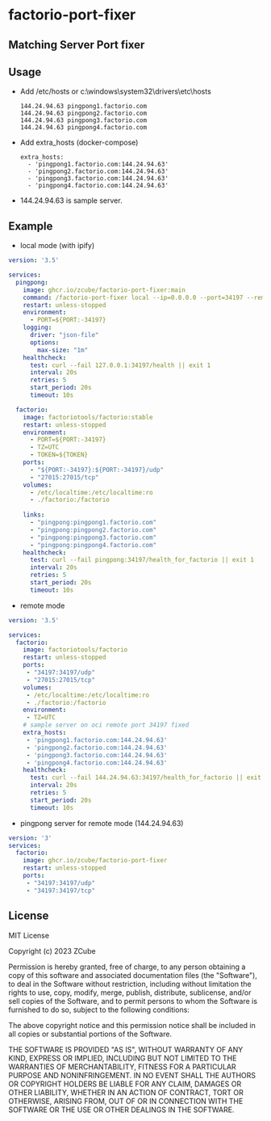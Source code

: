 # factorio-port-fixer

## Matching Server Port fixer

## Usage

* Add /etc/hosts or c:\windows\system32\drivers\etc\hosts
  ```
  144.24.94.63 pingpong1.factorio.com
  144.24.94.63 pingpong2.factorio.com
  144.24.94.63 pingpong3.factorio.com
  144.24.94.63 pingpong4.factorio.com
  ```
* Add extra_hosts (docker-compose)
  ```
  extra_hosts:
    - 'pingpong1.factorio.com:144.24.94.63'
    - 'pingpong2.factorio.com:144.24.94.63'
    - 'pingpong3.factorio.com:144.24.94.63'
    - 'pingpong4.factorio.com:144.24.94.63'
  ```

* 144.24.94.63 is sample server.

## Example

* local mode (with ipify)

```yaml
version: '3.5'

services:
  pingpong:
    image: ghcr.io/zcube/factorio-port-fixer:main
    command: /factorio-port-fixer local --ip=0.0.0.0 --port=34197 --remotePort=${PORT:-34197}
    restart: unless-stopped
    environment:
      - PORT=${PORT:-34197}
    logging:
      driver: "json-file"
      options:
        max-size: "1m"
    healthcheck:
      test: curl --fail 127.0.0.1:34197/health || exit 1
      interval: 20s
      retries: 5
      start_period: 20s
      timeout: 10s

  factorio:
    image: factoriotools/factorio:stable
    restart: unless-stopped
    environment:
      - PORT=${PORT:-34197}
      - TZ=UTC
      - TOKEN=${TOKEN}
    ports:
      - "${PORT:-34197}:${PORT:-34197}/udp"
      - "27015:27015/tcp"
    volumes:
      - /etc/localtime:/etc/localtime:ro
      - ./factorio:/factorio
      
    links:
      - "pingpong:pingpong1.factorio.com"
      - "pingpong:pingpong2.factorio.com"
      - "pingpong:pingpong3.factorio.com"
      - "pingpong:pingpong4.factorio.com"
    healthcheck:
      test: curl --fail pingpong:34197/health_for_factorio || exit 1
      interval: 20s
      retries: 5
      start_period: 20s
      timeout: 10s
```

* remote mode

```yaml
version: '3.5'

services:
  factorio:
    image: factoriotools/factorio
    restart: unless-stopped
    ports:
     - "34197:34197/udp"
     - "27015:27015/tcp"
    volumes:
     - /etc/localtime:/etc/localtime:ro
     - ./factorio:/factorio
    environment:
     - TZ=UTC
    # sample server on oci remote port 34197 fixed
    extra_hosts:
     - 'pingpong1.factorio.com:144.24.94.63'
     - 'pingpong2.factorio.com:144.24.94.63'
     - 'pingpong3.factorio.com:144.24.94.63'
     - 'pingpong4.factorio.com:144.24.94.63'
    healthcheck:
      test: curl --fail 144.24.94.63:34197/health_for_factorio || exit 1
      interval: 20s
      retries: 5
      start_period: 20s
      timeout: 10s
```

* pingpong server for remote mode (144.24.94.63)
```yaml
version: '3'
services:
  factorio:
    image: ghcr.io/zcube/factorio-port-fixer
    restart: unless-stopped
    ports:
     - "34197:34197/udp"
     - "34197:34197/tcp"
```
## License

MIT License

Copyright (c) 2023 ZCube

Permission is hereby granted, free of charge, to any person obtaining a copy
of this software and associated documentation files (the "Software"), to deal
in the Software without restriction, including without limitation the rights
to use, copy, modify, merge, publish, distribute, sublicense, and/or sell
copies of the Software, and to permit persons to whom the Software is
furnished to do so, subject to the following conditions:

The above copyright notice and this permission notice shall be included in all
copies or substantial portions of the Software.

THE SOFTWARE IS PROVIDED "AS IS", WITHOUT WARRANTY OF ANY KIND, EXPRESS OR
IMPLIED, INCLUDING BUT NOT LIMITED TO THE WARRANTIES OF MERCHANTABILITY,
FITNESS FOR A PARTICULAR PURPOSE AND NONINFRINGEMENT. IN NO EVENT SHALL THE
AUTHORS OR COPYRIGHT HOLDERS BE LIABLE FOR ANY CLAIM, DAMAGES OR OTHER
LIABILITY, WHETHER IN AN ACTION OF CONTRACT, TORT OR OTHERWISE, ARISING FROM,
OUT OF OR IN CONNECTION WITH THE SOFTWARE OR THE USE OR OTHER DEALINGS IN THE
SOFTWARE.
